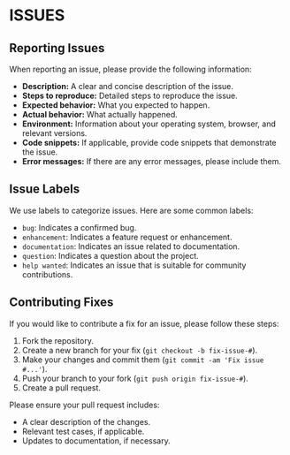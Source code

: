 # ISSUES

## Reporting Issues

When reporting an issue, please provide the following information:

* **Description:** A clear and concise description of the issue.
* **Steps to reproduce:** Detailed steps to reproduce the issue.
* **Expected behavior:** What you expected to happen.
* **Actual behavior:** What actually happened.
* **Environment:** Information about your operating system, browser, and relevant versions.
* **Code snippets:** If applicable, provide code snippets that demonstrate the issue.
* **Error messages:** If there are any error messages, please include them.

## Issue Labels

We use labels to categorize issues. Here are some common labels:

* `bug`: Indicates a confirmed bug.
* `enhancement`: Indicates a feature request or enhancement.
* `documentation`: Indicates an issue related to documentation.
* `question`: Indicates a question about the project.
* `help wanted`: Indicates an issue that is suitable for community contributions.

## Contributing Fixes

If you would like to contribute a fix for an issue, please follow these steps:

1.  Fork the repository.
2.  Create a new branch for your fix (`git checkout -b fix-issue-#`).
3.  Make your changes and commit them (`git commit -am 'Fix issue #...'`).
4.  Push your branch to your fork (`git push origin fix-issue-#`).
5.  Create a pull request.

Please ensure your pull request includes:

* A clear description of the changes.
* Relevant test cases, if applicable.
* Updates to documentation, if necessary.